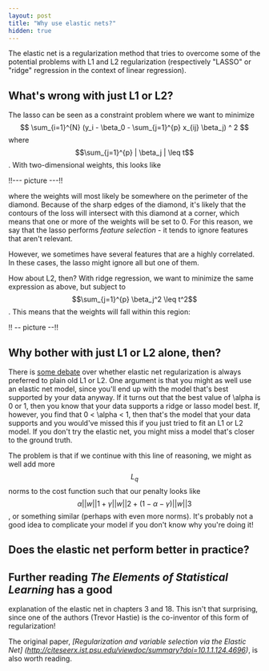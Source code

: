```yaml
---
layout: post
title: "Why use elastic nets?"
hidden: true
---
```


The elastic net is a regularization method that tries to overcome some of the
potential problems with L1 and L2 regularization (respectively "LASSO" or
"ridge" regression in the context of linear regression).

## What's wrong with just L1 or L2? 
The lasso can be seen as a constraint problem where we want to minimize $$
\sum_{i=1}^{N} (y_i - \beta_0 - \sum_{j=1}^{p} x_{ij} \beta_j) ^ 2 $$ where
$$\sum_{j=1}^{p} | \beta_j | \leq t$$. With two-dimensional weights, this looks
like

!!--- picture ---!!

where the weights will most likely be somewhere on the perimeter of the
diamond.  Because of the sharp edges of the diamond, it's likely that the
contours of the loss will intersect with this diamond at a corner, which means
that one or more of the weights will be set to 0. For this reason, we say that
the lasso performs *feature selection* - it tends to ignore features that
aren't relevant.

However, we sometimes have several features that are a highly correlated. In
these cases, the lasso might ignore all but one of them.

How about L2, then? With ridge regression, we want to minimize the same
expression as above, but subject to $$\sum_{j=1}^{p} \beta_j^2 \leq t^2$$. This
means that the weights will fall within this region:

!! -- picture --!!


## Why bother with just L1 or L2 alone, then?

There is [some debate](http://stats.stackexchange.com/a/184031) over whether
elastic net regularization is always preferred to plain old L1 or L2.  One
argument is that you might as well use an elastic net model, since you'll end
up with the model that's best supported by your data anyway. If it turns out
that the best value of \alpha is 0 or 1, then you know that your data supports
a ridge or lasso model best. If, however, you find that 0 < \alpha < 1, then
that's the model that your data supports and you would've missed this if you
just tried to fit an L1 or L2 model. If you don't try the elastic net, you
might miss a model that's closer to the ground truth.

The problem is that if we continue with this line of reasoning, we might as
well add more $$L_q$$ norms to the cost function such that our penalty looks
like $$\alpha ||w||1 + \gamma ||w||2 + (1 - \alpha - \gamma) ||w||3$$ , or
something similar (perhaps with even more norms). It's probably not a good idea
to complicate your model if you don't know why you're doing it!


## Does the elastic net perform better in practice?

## Further reading *The Elements of Statistical Learning* has a good
explanation of the elastic net in chapters 3 and 18. This isn't that
surprising, since one of the authors (Trevor Hastie) is the co-inventor of this
form of regularization!

The original paper, *[Regularization and variable selection via the Elastic
Net] (http://citeseerx.ist.psu.edu/viewdoc/summary?doi=10.1.1.124.4696)*, is
also worth reading.

<script
src='https://cdn.mathjax.org/mathjax/latest/MathJax.js?config=default'></script>
